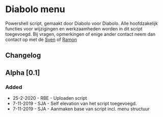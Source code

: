 # Diabolo menu

Powershell script, gemaakt door Diabolo voor Diabolo. Alle hoofdzakelijk functies voor wijzigingen en werkzaamheden worden in dit script toegevoegd.
Bij vragen, opmerkingen of enige ander contact neem dan contact op met de [Sven] of [Ramon]

## Changelog

## Alpha [0.1]

### Added
- 25-2-2020 - RBE - Uploaden script
- 7-11-2019 - SJA - Self elevation van het script toegevoegd.
- 7-11-2019 - SJA - Aanmaken base van script incl. menu structuur

[Sven]: https://diabolo.nl/onze-mensen/sven-jansen/
[Ramon]: https://diabolo.nl/onze-mensen/ramon-bergevoet/
